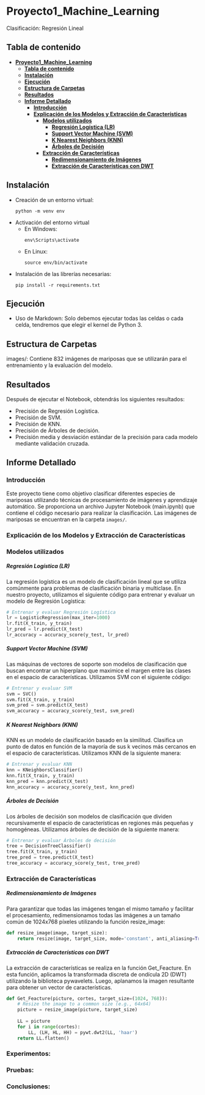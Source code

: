 # Proyecto1_Machine_Learning
Clasificación: Regresión Lineal

## Tabla de contenido
- [**Proyecto1\_Machine\_Learning**](#proyecto1_machine_learning)
    - [**Tabla de contenido**](#tabla-de-contenido)
    - [**Instalación**](#instalación)
    - [**Ejecución**](#ejecución)
    - [**Estructura de Carpetas**](#estructura-de-carpetas)
    - [**Resultados**](#resultados)
    - [**Informe Detallado**](#informe-detallado)
        - [**Introducción**](#introducción)
        - [**Explicación de los Modelos y Extracción de Características**](#explicación-de-los-modelos-y-extracción-de-características)
            - [**Modelos utilizados**](#modelos-utilizados)
                - [**Regresión Logística (LR)**](#regresión-logística-(lr))
                - [**Support Vector Machine (SVM)**](#support-vector-machine-(svm))
                - [**K Nearest Neighbors (KNN)**](#k-nearest-neighbors-(knn))
                - [**Árboles de Decisión**](#árboles-de-decisión)
            - [**Extracción de Características**](#extracción-de-características)
                - [**Redimensionamiento de Imágenes**](#redimensionamiento-de-imágenes)
                - [**Extracción de Características con DWT**](#extracción-de-características-con-dwt)

## Instalación
* Creación de un entorno virtual:
    ```
    python -m venv env
    ```
* Activación del entorno virtual 
    * En Windows:
        ```
        env\Scripts\activate
        ```
    * En Linux:
        ```
        source env/bin/activate
        ```
* Instalación de las librerías necesarias:
    ```
    pip install -r requirements.txt
    ```
## Ejecución
   * Uso de Markdown: Solo debemos ejecutar todas las celdas o cada celda, tendremos que elegir el kernel de Python 3.


## Estructura de Carpetas
images/: Contiene 832 imágenes de mariposas que se utilizarán para el entrenamiento y la evaluación del modelo.

## Resultados
Después de ejecutar el Notebook, obtendrás los siguientes resultados:

- Precisión de Regresión Logística.
- Precisión de SVM.
- Precisión de KNN.
- Precisión de Árboles de decisión.
- Precisión media y desviación estándar de la precisión para cada modelo mediante validación cruzada.

## Informe Detallado

### Introducción

Este proyecto tiene como objetivo clasificar diferentes especies de mariposas utilizando técnicas de procesamiento de imágenes y aprendizaje automático. Se proporciona un archivo Jupyter Notebook (main.ipynb) que contiene el código necesario para realizar la clasificación. Las imágenes de mariposas se encuentran en la carpeta `images/`.

### Explicación de los Modelos y Extracción de Características

### Modelos utilizados
##### **Regresión Logística (LR)** 
La regresión logística es un modelo de clasificación lineal que se utiliza comúnmente para problemas de clasificación binaria y multiclase. En nuestro proyecto, utilizamos el siguiente código para entrenar y evaluar un modelo de Regresión Logística:

```python
# Entrenar y evaluar Regresión Logística
lr = LogisticRegression(max_iter=1000)
lr.fit(X_train, y_train)
lr_pred = lr.predict(X_test)
lr_accuracy = accuracy_score(y_test, lr_pred)
```

##### **Support Vector Machine (SVM)** 
Las máquinas de vectores de soporte son modelos de clasificación que buscan encontrar un hiperplano que maximice el margen entre las clases en el espacio de características. Utilizamos SVM con el siguiente código:

```python
# Entrenar y evaluar SVM
svm = SVC()
svm.fit(X_train, y_train)
svm_pred = svm.predict(X_test)
svm_accuracy = accuracy_score(y_test, svm_pred)
```

##### **K Nearest Neighbors (KNN)** 
KNN es un modelo de clasificación basado en la similitud. Clasifica un punto de datos en función de la mayoría de sus k vecinos más cercanos en el espacio de características. Utilizamos KNN de la siguiente manera:

```python
# Entrenar y evaluar KNN
knn = KNeighborsClassifier()
knn.fit(X_train, y_train)
knn_pred = knn.predict(X_test)
knn_accuracy = accuracy_score(y_test, knn_pred)
```

##### **Árboles de Decisión** 
Los árboles de decisión son modelos de clasificación que dividen recursivamente el espacio de características en regiones más pequeñas y homogéneas. Utilizamos árboles de decisión de la siguiente manera:

```python
# Entrenar y evaluar Árboles de decisión
tree = DecisionTreeClassifier()
tree.fit(X_train, y_train)
tree_pred = tree.predict(X_test)
tree_accuracy = accuracy_score(y_test, tree_pred)
```

### Extracción de Características

##### **Redimensionamiento de Imágenes** 
Para garantizar que todas las imágenes tengan el mismo tamaño y facilitar el procesamiento, redimensionamos todas las imágenes a un tamaño común de 1024x768 píxeles utilizando la función resize_image:

```python
def resize_image(image, target_size):
    return resize(image, target_size, mode='constant', anti_aliasing=True)
```

##### **Extracción de Características con DWT** 
La extracción de características se realiza en la función Get_Feacture. En esta función, aplicamos la transformada discreta de ondícula 2D (DWT) utilizando la biblioteca pywavelets. Luego, aplanamos la imagen resultante para obtener un vector de características.

```python
def Get_Feacture(picture, cortes, target_size=(1024, 768)):
    # Resize the image to a common size (e.g., 64x64)
    picture = resize_image(picture, target_size)
    
    LL = picture
    for i in range(cortes):
        LL, (LH, HL, HH) = pywt.dwt2(LL, 'haar')
    return LL.flatten()
```

### Experimentos:
### Pruebas:
### Conclusiones:

